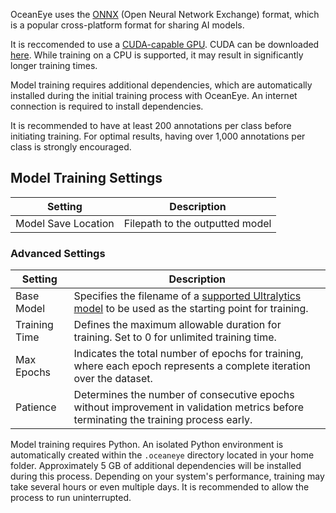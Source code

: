 OceanEye uses the [ONNX](https://onnx.ai/) (Open Neural Network Exchange) format, which is a popular cross-platform format for sharing AI models.

It is reccomended to use a [CUDA-capable GPU](https://developer.nvidia.com/cuda-gpus). CUDA can be downloaded [here](https://developer.nvidia.com/cuda-downloads). While training on a CPU is supported, it may result in significantly longer training times.

Model training requires additional dependencies, which are automatically installed during the initial training process with OceanEye. An internet connection is required to install dependencies.

It is recommended to have at least 200 annotations per class before initiating training. For optimal results, having over 1,000 annotations per class is strongly encouraged.

## Model Training Settings

| Setting                  | Description                                                                 |
|--------------------------|-----------------------------------------------------------------------------|
| Model Save Location      | Filepath to the outputted model                                             |


### Advanced Settings

| Setting                  | Description                                                                 |
|--------------------------|-----------------------------------------------------------------------------|
| Base Model               | Specifies the filename of a [supported Ultralytics model](https://docs.ultralytics.com/models/#featured-models) to be used as the starting point for training. |
| Training Time            | Defines the maximum allowable duration for training. Set to 0 for unlimited training time. |
| Max Epochs               | Indicates the total number of epochs for training, where each epoch represents a complete iteration over the dataset. |
| Patience                 | Determines the number of consecutive epochs without improvement in validation metrics before terminating the training process early. |


Model training requires Python. An isolated Python environment is automatically created within the `.oceaneye` directory located in your home folder. Approximately 5 GB of additional dependencies will be installed during this process. Depending on your system's performance, training may take several hours or even multiple days. It is recommended to allow the process to run uninterrupted.